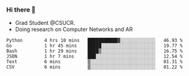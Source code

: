 ### Hi there 👋
- Grad Student @CSUCR. 
- Doing research on Computer Networks and AR
<!--START_SECTION:waka-->

```text
Python        4 hrs 10 mins   ███████████▓░░░░░░░░░░░░░   46.93 %
Go            1 hr 45 mins    █████░░░░░░░░░░░░░░░░░░░░   19.77 %
Bash          1 hr 29 mins    ████▒░░░░░░░░░░░░░░░░░░░░   16.75 %
JSON          1 hr 7 mins     ███░░░░░░░░░░░░░░░░░░░░░░   12.54 %
Text          6 mins          ▒░░░░░░░░░░░░░░░░░░░░░░░░   01.31 %
CSV           6 mins          ▒░░░░░░░░░░░░░░░░░░░░░░░░   01.22 %
```

<!--END_SECTION:waka-->
<!--
**jluo117/jluo117** is a ✨ _special_ ✨ repository because its `README.md` (this file) appears on your GitHub profile.

Here are some ideas to get you started:

- 🔭 I’m currently working on ...
- 🌱 I’m currently learning ...
- 👯 I’m looking to collaborate on ...
- 🤔 I’m looking for help with ...
- 💬 Ask me about ...
- 📫 How to reach me: ...
- 😄 Pronouns: ...
- ⚡ Fun fact: ...
-->
